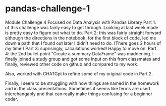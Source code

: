 # pandas-challenge-1
Module Challenge 4 Focused on Data Analysis with Pandas Library
Part 1: of this challenge was fairly easy to get through.  Looking at last week made is pretty easy to figure out what to do. 
Part 2:  this was fairly straight forward although the directions in the notebook, for the first block of code, led me down a path
that I found out later I didn't need to do.  (There goes 2 hours of my time!)
Part 3: suprisingly, calculations worked!  Happy to move on.
Part 4:  the 2nd bullet point "Create a summary DataFrame" was maddening.  I finally joined a study group and got some input
on this from classmates and finally, reviewed other code on github and compared to my work.

Also, worked with CHATGpt to refine some of my original code in Part 2.

Finally, I seem to be struggling with how things are named in the homework and in the class presentations. Sometimes it seems
like terms are used interchangably and that can really make things confusing for a beginner coder. 

